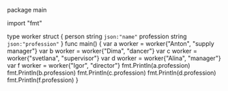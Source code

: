 package main

import "fmt"

type  worker struct {
		person string `json:"name"`
		profession string `json:"profession"`
}
func main() {
	var a worker = worker{"Anton", "supply manager"}
	var b worker = worker{"Dima", "dancer"}
	var c worker = worker{"svetlana", "supervisor"}
	var d worker = worker{"Alina", "manager"}
	var f worker = worker{"Igor", "director"}
	fmt.Println(a.profession)
	fmt.Println(b.profession)
	fmt.Println(c.profession)
	fmt.Println(d.profession)
	fmt.Println(f.profession)
}
